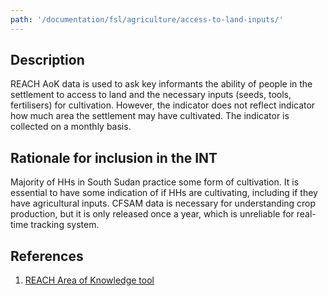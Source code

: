 ```yaml
---
path: '/documentation/fsl/agriculture/access-to-land-inputs/'
---
```


## Description

REACH AoK data is used to ask key informants the ability of people in the settlement to access to land and the necessary inputs (seeds, tools, fertilisers) for cultivation. However, the indicator does not reflect indicator how much area the settlement may have cultivated. The indicator is collected on a monthly basis.

## Rationale for inclusion in the INT

Majority of HHs in South Sudan practice some form of cultivation. It is essential to have some indication of if HHs are cultivating, including if they have agricultural inputs. CFSAM data is necessary for understanding crop production, but it is only released once a year, which is unreliable for real-time tracking system.

## References

1. [REACH Area of Knowledge tool](https://www.impact-repository.org/document/reach/de16db5a/reach_ssd_terms_of_references_assessment_of_hard_to_reach_areas_2_november_2018.pdf)
